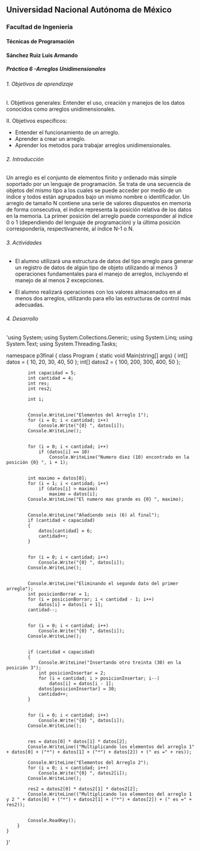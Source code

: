 ## Universidad Nacional Autónoma de México
### Facultad de Ingeniería
#### Técnicas de Programación
#### Sánchez Ruiz Luis Armando
##### Práctica 6 -Arreglos Unidimensionales


###### 1. Objetivos de aprendizaje
 
I. Objetivos generales:  Entender el uso, creación y manejos de los datos conocidos como arreglos unidimensionales. 
 
 
II. Objetivos específicos:
 
* Entender el funcionamiento de un arreglo. 
* Aprender a crear un arreglo. 
* Aprender los metodos para trabajar arreglos unidimensionales.
 
###### 2. Introducción

Un arreglo es el conjunto de elementos finito y ordenado más simple soportado por un lenguaje de programación. Se trata de una secuencia de objetos del mismo tipo a los cuales se puede acceder por medio de un índice y todos están agrupados bajo un mismo nombre o identificador.
Un arreglo de tamaño N contiene una serie de valores dispuestos en memoria de forma consecutiva, el índice representa la posición relativa de los datos en la memoria. La primer posición del arreglo puede corresponder al índice 0 o 1 (dependiendo del lenguaje de programación) y la última posición correspondería, respectivamente, al índice N-1 o N.

###### 3. Actividades

* El alumno utilizará una estructura de datos del tipo arreglo para generar un registro de datos de algún tipo de objeto utilizando al menos 3 operaciones fundamentales para el manejo de arreglos, incluyendo el manejo de al menos 2 excepciones.

* El alumno realizará operaciones con los valores almacenados en al menos dos arreglos, utilizando para ello las estructuras de control más adecuadas.

###### 4. Desarrollo

'using System;
using System.Collections.Generic;
using System.Linq;
using System.Text;
using System.Threading.Tasks;

namespace p3final
{
    class Program
    {
        static void Main(string[] args)
        {
            int[] datos = { 10, 20, 30, 40, 50 };
            int[] datos2 = { 100, 200, 300, 400, 50 };

            int capacidad = 5;         
            int cantidad = 4;
            int res;
            int res2;

            int i;                     

    
            Console.WriteLine("Elementos del Arreglo 1");
            for (i = 0; i < cantidad; i++)
                Console.Write("{0} ", datos[i]);
            Console.WriteLine();

            
            for (i = 0; i < cantidad; i++)
                if (datos[i] == 10)
                    Console.WriteLine("Numero diez (10) encontrado en la posición {0} ", i + 1);

            
            int maximo = datos[0];
            for (i = 1; i < cantidad; i++)
                if (datos[i] > maximo)
                    maximo = datos[i];
            Console.WriteLine("El numero mas grande es {0} ", maximo);

            
            Console.WriteLine("Añadiendo seis (6) al final");
            if (cantidad < capacidad)
            {
                datos[cantidad] = 6;
                cantidad++;
            }

            
            for (i = 0; i < cantidad; i++)
                Console.Write("{0} ", datos[i]);
            Console.WriteLine();

           
            Console.WriteLine("Eliminando el segundo dato del primer arreglo");
            int posicionBorrar = 1;
            for (i = posicionBorrar; i < cantidad - 1; i++)
                datos[i] = datos[i + 1];
            cantidad--;

            
            for (i = 0; i < cantidad; i++)
                Console.Write("{0} ", datos[i]);
            Console.WriteLine();

            
            if (cantidad < capacidad)
            {
                Console.WriteLine("Insertando otro treinta (30) en la posición 3");
                int posicionInsertar = 2;
                for (i = cantidad; i > posicionInsertar; i--)
                    datos[i] = datos[i - 1];
                datos[posicionInsertar] = 30;
                cantidad++;
            }

            
            for (i = 0; i < cantidad; i++)
                Console.Write("{0} ", datos[i]);
            Console.WriteLine();


            res = datos[0] * datos[1] * datos[2];
            Console.WriteLine(("Multiplicando los elementos del arreglo 1" + datos[0] + ("*") + datos[1] + ("*") + datos[2]) + (" es =" + res));

            Console.WriteLine("Elementos del Arreglo 2");
            for (i = 0; i < cantidad; i++)
                Console.Write("{0} ", datos2[i]);
            Console.WriteLine();

            res2 = datos2[0] * datos2[1] * datos2[2];
            Console.WriteLine(("Multiplicando los elementos del arreglo 1 y 2 " + datos[0] + ("*") + datos2[1] + ("*") + datos[2]) + (" es =" + res2));


            Console.ReadKey();
        }
    }

}'

